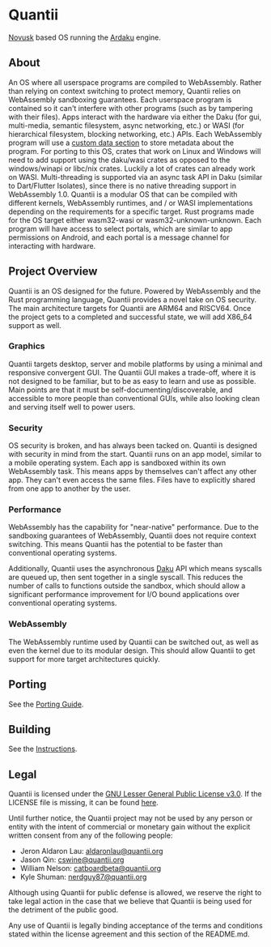 # Quantii
[Novusk](https://github.com/NathanMcMillan54/novusk/) based OS running the
[Ardaku](https://github.com/ardaku/ardaku/) engine.

## About
An OS where all userspace programs are compiled to WebAssembly.  Rather than
relying on context switching to protect memory, Quantii relies on WebAssembly
sandboxing guarantees.  Each userspace program is contained so it can't
interfere with other programs (such as by tampering with their files).  Apps
interact with the hardware via either the Daku (for gui, multi-media, semantic
filesystem, async networking, etc.) or WASI (for hierarchical filesystem,
blocking networking, etc.) APIs.  Each WebAssembly program will use a
[custom data section](https://www.w3.org/TR/2019/REC-wasm-core-1-20191205/#binary-customsec)
to store metadata about the program.  For porting to this OS, crates that work
on Linux and Windows will need to add support using the daku/wasi crates as
opposed to the windows/winapi or libc/nix crates.  Luckily a lot of crates
can already work on WASI.  Multi-threading is supported via an async task API in
Daku (similar to Dart/Flutter Isolates), since there is no native threading
support in WebAssembly 1.0.  Quantii is a modular OS that can be compiled with
different kernels, WebAssembly runtimes, and / or WASI implementations depending
on the requirements for a specific target.  Rust programs made for the OS target
either wasm32-wasi or wasm32-unknown-unknown.  Each program will have access to
select portals, which are similar to app permissions on Android, and each portal
is a message channel for interacting with hardware.

## Project Overview
Quantii is an OS designed for the future.  Powered by WebAssembly and the Rust
programming language, Quantii provides a novel take on OS security.  The main
architecture targets for Quantii are ARM64 and RISCV64.  Once the project gets
to a completed and successful state, we will add X86\_64 support as well.

### Graphics
Quantii targets desktop, server and mobile platforms by using a minimal and
responsive convergent GUI.  The Quantii GUI makes a trade-off, where it is
not designed to be familiar, but to be as easy to learn and use as possible.
Main points are that it must be self-documenting/discoverable, and accessible
to more people than conventional GUIs, while also looking clean and serving
itself well to power users.

### Security
OS security is broken, and has always been tacked on.  Quantii is designed with
security in mind from the start.  Quantii runs on an app model, similar to a
mobile operating system.  Each app is sandboxed within its own WebAssembly
task.  This means apps by themselves can't affect any other app.  They can't
even access the same files.  Files have to explicitly shared from one app to
another by the user.

### Performance
WebAssembly has the capability for "near-native" performance.  Due to the
sandboxing guarantees of WebAssembly, Quantii does not require context
switching.  This means Quantii has the potential to be faster than conventional
operating systems.

Additionally, Quantii uses the asynchronous
[Daku](https://github.com/ardaku/daku) API which means syscalls are queued up,
then sent together in a single syscall.  This reduces the number of calls to
functions outside the sandbox, which should allow a significant performance
improvement for I/O bound applications over conventional operating systems.

### WebAssembly
The WebAssembly runtime used by Quantii can be switched out, as well as even
the kernel due to its modular design.  This should allow Quantii to get support
for more target architectures quickly.

## Porting
See the [Porting Guide](PORTING.md).

## Building
See the [Instructions](BUILDING.md).
## Legal
Quantii is licensed under the [GNU Lesser General Public License v3.0](LICENSE).
If the LICENSE file is missing, it can be found [here](https://www.gnu.org/licenses/lgpl-3.0.en.html).

Until further notice, the Quantii project may not be used by any person or entity
with the intent of commercial or monetary gain without the explicit written consent from any of the following people:

* Jeron Aldaron Lau: <a href="mailto:aldaronlau@quantii.org">aldaronlau@quantii.org</a>
* Jason Qin: <a href="mailto:cswine@quantii.org">cswine@quantii.org</a>
* William Nelson: <a href="mailto:catboardbeta@quantii.org">catboardbeta@quantii.org</a>
* Kyle Shuman: <a href="mailto:nerdguy87@quantii.org">nerdguy87@quantii.org</a>

Although using Quantii for public defense is allowed, we reserve the right to take legal 
action in the case that we believe that Quantii is being used for the detriment
of the public good.

Any use of Quantii is legally binding acceptance of the terms and conditions stated within the license agreement and this section of the README.md.